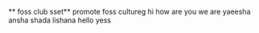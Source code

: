 ** foss club sset**
promote foss cultureg
hi how are you
we are yaeesha ansha shada lishana
hello
yess